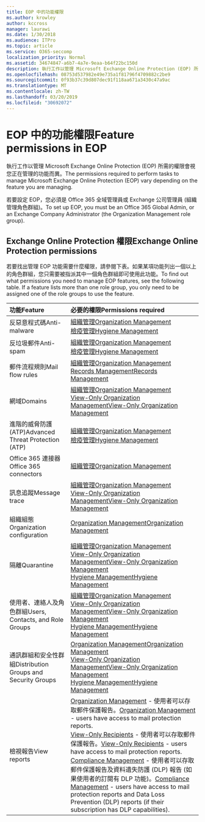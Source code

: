 ```yaml
---
title: EOP 中的功能權限
ms.author: krowley
author: kccross
manager: laurawi
ms.date: 1/30/2018
ms.audience: ITPro
ms.topic: article
ms.service: O365-seccomp
localization_priority: Normal
ms.assetid: 34674847-a6b7-4a7e-9eaa-b64f22bc150d
description: 執行工作以管理 Microsoft Exchange Online Protection (EOP) 所需的權限會視您正在管理的功能而異。
ms.openlocfilehash: 08753d537982e49e735a1f81796f4709882c2be9
ms.sourcegitcommit: 0f93b37c39d807dec91f118aa671a3430c47a9ac
ms.translationtype: MT
ms.contentlocale: zh-TW
ms.lasthandoff: 03/20/2019
ms.locfileid: "30692072"
---
```

# <a name="feature-permissions-in-eop"></a><span data-ttu-id="d4e6d-103">EOP 中的功能權限</span><span class="sxs-lookup"><span data-stu-id="d4e6d-103">Feature permissions in EOP</span></span>

<span data-ttu-id="d4e6d-104">執行工作以管理 Microsoft Exchange Online Protection (EOP) 所需的權限會視您正在管理的功能而異。</span><span class="sxs-lookup"><span data-stu-id="d4e6d-104">The permissions required to perform tasks to manage Microsoft Exchange Online Protection (EOP) vary depending on the feature you are managing.</span></span> 
  
<span data-ttu-id="d4e6d-105">若要設定 EOP，您必須是 Office 365 全域管理員或 Exchange 公司管理員 (組織管理角色群組)。</span><span class="sxs-lookup"><span data-stu-id="d4e6d-105">To set up EOP, you must be an Office 365 Global Admin, or an Exchange Company Administrator (the Organization Management role group).</span></span>
  
## <a name="exchange-online-protection-permissions"></a><span data-ttu-id="d4e6d-106">Exchange Online Protection 權限</span><span class="sxs-lookup"><span data-stu-id="d4e6d-106">Exchange Online Protection permissions</span></span>

<span data-ttu-id="d4e6d-p101">若要找出管理 EOP 功能需要什麼權限，請參閱下表。如果某項功能列出一個以上的角色群組，您只需要被指派其中一個角色群組即可使用此功能。</span><span class="sxs-lookup"><span data-stu-id="d4e6d-p101">To find out what permissions you need to manage EOP features, see the following table. If a feature lists more than one role group, you only need to be assigned one of the role groups to use the feature.</span></span>
  
|<span data-ttu-id="d4e6d-109">**功能**</span><span class="sxs-lookup"><span data-stu-id="d4e6d-109">**Feature**</span></span>|<span data-ttu-id="d4e6d-110">**必要的權限**</span><span class="sxs-lookup"><span data-stu-id="d4e6d-110">**Permissions required**</span></span>|
|:-----|:-----|
|<span data-ttu-id="d4e6d-111">反惡意程式碼</span><span class="sxs-lookup"><span data-stu-id="d4e6d-111">Anti-malware</span></span>  <br/> |[<span data-ttu-id="d4e6d-112">組織管理</span><span class="sxs-lookup"><span data-stu-id="d4e6d-112">Organization Management</span></span>](http://technet.microsoft.com/library/0bfd21c1-86ac-4369-86b7-aeba386741c8.aspx) <br/> [<span data-ttu-id="d4e6d-113">檢疫管理</span><span class="sxs-lookup"><span data-stu-id="d4e6d-113">Hygiene Management</span></span>](http://technet.microsoft.com/library/fc0a9ec2-9c3d-42f6-8442-8603fb29d464.aspx) <br/> |
|<span data-ttu-id="d4e6d-114">反垃圾郵件</span><span class="sxs-lookup"><span data-stu-id="d4e6d-114">Anti-spam</span></span>  <br/> |[<span data-ttu-id="d4e6d-115">組織管理</span><span class="sxs-lookup"><span data-stu-id="d4e6d-115">Organization Management</span></span>](http://technet.microsoft.com/library/0bfd21c1-86ac-4369-86b7-aeba386741c8.aspx) <br/> [<span data-ttu-id="d4e6d-116">檢疫管理</span><span class="sxs-lookup"><span data-stu-id="d4e6d-116">Hygiene Management</span></span>](http://technet.microsoft.com/library/fc0a9ec2-9c3d-42f6-8442-8603fb29d464.aspx) <br/> |
|<span data-ttu-id="d4e6d-117">郵件流程規則</span><span class="sxs-lookup"><span data-stu-id="d4e6d-117">Mail flow rules</span></span>  <br/> |[<span data-ttu-id="d4e6d-118">組織管理</span><span class="sxs-lookup"><span data-stu-id="d4e6d-118">Organization Management</span></span>](http://technet.microsoft.com/library/0bfd21c1-86ac-4369-86b7-aeba386741c8.aspx) <br/> [<span data-ttu-id="d4e6d-119">Records Management</span><span class="sxs-lookup"><span data-stu-id="d4e6d-119">Records Management</span></span>](http://technet.microsoft.com/library/0e0c95ce-6109-4591-b86d-c6cfd44d21f5.aspx) <br/> |
|<span data-ttu-id="d4e6d-120">網域</span><span class="sxs-lookup"><span data-stu-id="d4e6d-120">Domains</span></span>  <br/> |[<span data-ttu-id="d4e6d-121">組織管理</span><span class="sxs-lookup"><span data-stu-id="d4e6d-121">Organization Management</span></span>](http://technet.microsoft.com/library/0bfd21c1-86ac-4369-86b7-aeba386741c8.aspx) <br/> [<span data-ttu-id="d4e6d-122">View-Only Organization Management</span><span class="sxs-lookup"><span data-stu-id="d4e6d-122">View-Only Organization Management</span></span>](http://technet.microsoft.com/library/c514c6d0-0157-4c52-9ec6-441d9a30f3df.aspx) <br/> |
|<span data-ttu-id="d4e6d-123">進階的威脅防護 (ATP)</span><span class="sxs-lookup"><span data-stu-id="d4e6d-123">Advanced Threat Protection (ATP)</span></span>  <br/> |[<span data-ttu-id="d4e6d-124">組織管理</span><span class="sxs-lookup"><span data-stu-id="d4e6d-124">Organization Management</span></span>](http://technet.microsoft.com/library/0bfd21c1-86ac-4369-86b7-aeba386741c8.aspx) <br/> [<span data-ttu-id="d4e6d-125">檢疫管理</span><span class="sxs-lookup"><span data-stu-id="d4e6d-125">Hygiene Management</span></span>](http://technet.microsoft.com/library/fc0a9ec2-9c3d-42f6-8442-8603fb29d464.aspx) <br/> |
|<span data-ttu-id="d4e6d-126">Office 365 連接器</span><span class="sxs-lookup"><span data-stu-id="d4e6d-126">Office 365 connectors</span></span>  <br/> |[<span data-ttu-id="d4e6d-127">組織管理</span><span class="sxs-lookup"><span data-stu-id="d4e6d-127">Organization Management</span></span>](http://technet.microsoft.com/library/0bfd21c1-86ac-4369-86b7-aeba386741c8.aspx) <br/> |
|<span data-ttu-id="d4e6d-128">訊息追蹤</span><span class="sxs-lookup"><span data-stu-id="d4e6d-128">Message trace</span></span>  <br/> |[<span data-ttu-id="d4e6d-129">組織管理</span><span class="sxs-lookup"><span data-stu-id="d4e6d-129">Organization Management</span></span>](http://technet.microsoft.com/library/0bfd21c1-86ac-4369-86b7-aeba386741c8.aspx) <br/> [<span data-ttu-id="d4e6d-130">View-Only Organization Management</span><span class="sxs-lookup"><span data-stu-id="d4e6d-130">View-Only Organization Management</span></span>](http://technet.microsoft.com/library/c514c6d0-0157-4c52-9ec6-441d9a30f3df.aspx) <br/> |
|<span data-ttu-id="d4e6d-131">組織組態</span><span class="sxs-lookup"><span data-stu-id="d4e6d-131">Organization configuration</span></span>  <br/> |[<span data-ttu-id="d4e6d-132">Organization Management</span><span class="sxs-lookup"><span data-stu-id="d4e6d-132">Organization Management</span></span>](http://technet.microsoft.com/library/0bfd21c1-86ac-4369-86b7-aeba386741c8.aspx) <br/> |
|<span data-ttu-id="d4e6d-133">隔離</span><span class="sxs-lookup"><span data-stu-id="d4e6d-133">Quarantine</span></span>  <br/> |[<span data-ttu-id="d4e6d-134">組織管理</span><span class="sxs-lookup"><span data-stu-id="d4e6d-134">Organization Management</span></span>](http://technet.microsoft.com/library/0bfd21c1-86ac-4369-86b7-aeba386741c8.aspx) <br/> [<span data-ttu-id="d4e6d-135">View-Only Organization Management</span><span class="sxs-lookup"><span data-stu-id="d4e6d-135">View-Only Organization Management</span></span>](http://technet.microsoft.com/library/c514c6d0-0157-4c52-9ec6-441d9a30f3df.aspx) <br/> [<span data-ttu-id="d4e6d-136">Hygiene Management</span><span class="sxs-lookup"><span data-stu-id="d4e6d-136">Hygiene Management</span></span>](http://technet.microsoft.com/library/fc0a9ec2-9c3d-42f6-8442-8603fb29d464.aspx) <br/> |
|<span data-ttu-id="d4e6d-137">使用者、連絡人及角色群組</span><span class="sxs-lookup"><span data-stu-id="d4e6d-137">Users, Contacts, and Role Groups</span></span>  <br/> |[<span data-ttu-id="d4e6d-138">組織管理</span><span class="sxs-lookup"><span data-stu-id="d4e6d-138">Organization Management</span></span>](http://technet.microsoft.com/library/0bfd21c1-86ac-4369-86b7-aeba386741c8.aspx) <br/> [<span data-ttu-id="d4e6d-139">View-Only Organization Management</span><span class="sxs-lookup"><span data-stu-id="d4e6d-139">View-Only Organization Management</span></span>](http://technet.microsoft.com/library/c514c6d0-0157-4c52-9ec6-441d9a30f3df.aspx) <br/> [<span data-ttu-id="d4e6d-140">Hygiene Management</span><span class="sxs-lookup"><span data-stu-id="d4e6d-140">Hygiene Management</span></span>](http://technet.microsoft.com/library/fc0a9ec2-9c3d-42f6-8442-8603fb29d464.aspx) <br/> |
|<span data-ttu-id="d4e6d-141">通訊群組和安全性群組</span><span class="sxs-lookup"><span data-stu-id="d4e6d-141">Distribution Groups and Security Groups</span></span>  <br/> |[<span data-ttu-id="d4e6d-142">Organization Management</span><span class="sxs-lookup"><span data-stu-id="d4e6d-142">Organization Management</span></span>](http://technet.microsoft.com/library/0bfd21c1-86ac-4369-86b7-aeba386741c8.aspx) <br/> [<span data-ttu-id="d4e6d-143">View-Only Organization Management</span><span class="sxs-lookup"><span data-stu-id="d4e6d-143">View-Only Organization Management</span></span>](http://technet.microsoft.com/library/c514c6d0-0157-4c52-9ec6-441d9a30f3df.aspx) <br/> [<span data-ttu-id="d4e6d-144">Hygiene Management</span><span class="sxs-lookup"><span data-stu-id="d4e6d-144">Hygiene Management</span></span>](http://technet.microsoft.com/library/fc0a9ec2-9c3d-42f6-8442-8603fb29d464.aspx) <br/> |
|<span data-ttu-id="d4e6d-145">檢視報告</span><span class="sxs-lookup"><span data-stu-id="d4e6d-145">View reports</span></span>  <br/> |<span data-ttu-id="d4e6d-146">[Organization Management](http://technet.microsoft.com/library/0bfd21c1-86ac-4369-86b7-aeba386741c8.aspx) - 使用者可以存取郵件保護報告。</span><span class="sxs-lookup"><span data-stu-id="d4e6d-146">[Organization Management](http://technet.microsoft.com/library/0bfd21c1-86ac-4369-86b7-aeba386741c8.aspx) - users have access to mail protection reports.</span></span>  <br/> <span data-ttu-id="d4e6d-147">[View-Only Recipients](http://technet.microsoft.com/library/37e66b92-81d3-412f-b7a9-e1bb8cbeb468.aspx) - 使用者可以存取郵件保護報告。</span><span class="sxs-lookup"><span data-stu-id="d4e6d-147">[View-Only Recipients](http://technet.microsoft.com/library/37e66b92-81d3-412f-b7a9-e1bb8cbeb468.aspx) - users have access to mail protection reports.</span></span>  <br/> <span data-ttu-id="d4e6d-148">[Compliance Management](http://technet.microsoft.com/library/b91b23a4-e9c7-4bd0-9ee3-ec5cb498da15.aspx) - 使用者可以存取郵件保護報告及資料遺失防護 (DLP) 報告 (如果使用者的訂閱有 DLP 功能)。</span><span class="sxs-lookup"><span data-stu-id="d4e6d-148">[Compliance Management](http://technet.microsoft.com/library/b91b23a4-e9c7-4bd0-9ee3-ec5cb498da15.aspx) - users have access to mail protection reports and Data Loss Prevention (DLP) reports (if their subscription has DLP capabilities).</span></span>  <br/> |
   

